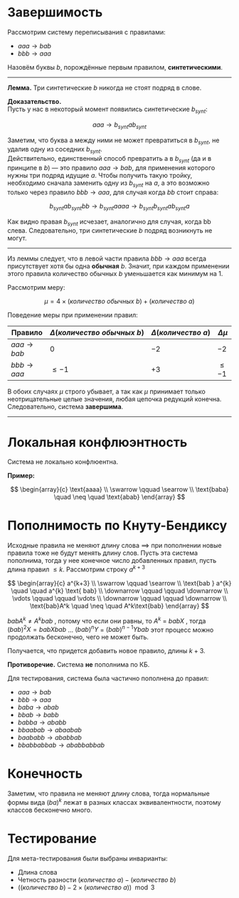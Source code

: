 # Завершимость

Рассмотрим систему переписывания с правилами:
- $aaa → bab$
- $bbb → aaa$

Назовём буквы $b$, порождённые первым правилом, **синтетическими**.

---

**Лемма.** Три синтетические $b$ никогда не стоят подряд в слове.

**Доказательство.**  
Пусть у нас в некоторый момент появились синтетические $b_{synt}$:

$$aaa → b_{synt} a b_{synt}$$

Заметим, что буква a между ними не может превратиться в $b_{synt}$, не удалив одну из соседних $b_{synt}$.  
Действительно, единственный способ превратить a в $b_{synt}$ (да и в принципе в $b$) — это правило $aaa → bab$, для применения которого нужны три подряд идущие $a$. Чтобы получить такую тройку, необходимо сначала заменить одну из $b_{synt}$ на $a$, а это возможно только через правило $bbb → aaa$, для случая когда $bb$ стоит справа:

$$b_{synt} a b_{synt} b b → b_{synt} a a a a → b_{synt} b_{synt} a b_{synt} a$$

Как видно правая $b_{synt}$ исчезает, аналогично для случая, когда bb слева. Следовательно, три синтетические $b$ подряд возникнуть не могут.

---

Из леммы следует, что в левой части правила $bbb → aaa$ всегда присутствует хотя бы одна **обычная** $b$. Значит, при каждом применении этого правила количество обычных $b$ уменьшается как минимум на $1$.

Рассмотрим меру:

$$\mu = 4 \times (количество\ обычных \ b) + (количество\ a) $$

Поведение меры при применении правил:

| Правило | $\Delta (количество\ обычных\ b)$ | $\Delta (количество\ a)$ | $\Delta \mu$ |
|---------|-------------------|------------|-----|
| $aaa → bab$ | $0$ | $-2$ | $-2$ |
| $bbb → aaa$ | $≤ -1$ | $+3$ | $≤ -1$ |

В обоих случаях $\mu$ строго убывает, а так как $\mu$ принимает только неотрицательные целые значения, любая цепочка редукций конечна. Следовательно, система **завершима**.

---
# Локальная конфлюэнтность
Система не локально конфлюентна.

**Пример:**

$$
\begin{array}{c}
\text{aaaa} \\
\swarrow \qquad \searrow \\
\text{baba} \quad \neq \quad \text{abab}
\end{array}
$$

# Пополнимость по Кнуту-Бендиксу
Исходные правила не меняют длину слова $\implies$ при пополнении новые правила тоже не будут менять длину слов. Пусть эта система пополнима, тогда у нее конечное число добавленных правил, пусть длина правил  $≤ k$.
Рассмотрим строку $a ^ {k+3}$

$$
\begin{array}{c}
a^{k+3} \\
\swarrow \qquad \searrow \\
\text{bab } a^{k} \quad \quad a^{k} \text{ bab} \\
\downarrow \qquad \qquad \downarrow \\
\vdots \qquad \qquad \vdots \\
\downarrow \qquad \qquad \downarrow \\
\text{bab}A^k \quad \neq \quad A^k\text{bab}
\end{array}
$$

$babA^k \neq A^kbab$ , потому что если они равны, то $A^k$ = $babX$ , тогда $(bab)^2X = babXbab$ $\dots$ $(bab)^{n}Y$ = $(bab)^{n-1}Ybab$ этот процесс можно продолжать бесконечно, чего не может быть.

Получается, что придется добавить новое правило, длины $k+3$.

**Противоречие.**
Система **не** пополнима по КБ.

Для тестирования, система была частично пополнена до правил:
- $aaa → bab$
- $bbb → aaa$
- $baba → abab$
- $bbab → babb$
- $babba → ababb$
- $bbaabab → abaabab$
- $baababb → ababbab$
- $bbabbabbab → ababbabbab$

# Конечность

Заметим, что правила не меняют длину слова, тогда нормальные формы вида $(ba)^k$ лежат в разных классах эквивалентности, поэтому классов бесконечно много.

# Тестирование
Для мета-тестирования были выбраны инварианты:

- Длина слова
- Четность разности $(количество\ a) - (количество\ b)$
- $((количество\ b) - 2\times(количество\ a)) \mod3$
  

